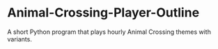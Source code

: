 # Animal-Crossing-Player-Outline
A short Python program that plays hourly Animal Crossing themes with variants.
